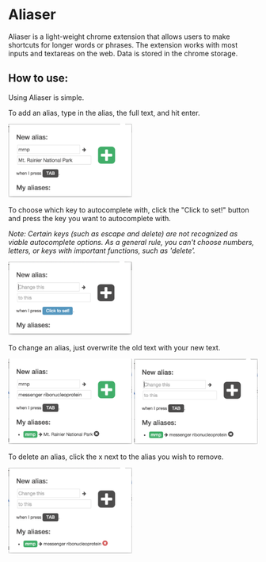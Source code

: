 # Aliaser

Aliaser is a light-weight chrome extension that allows users to make shortcuts for longer words or phrases. The extension works with most inputs and textareas on the web. Data is stored in the chrome storage.

## How to use:
Using Aliaser is simple.

To add an alias, type in the alias, the full text, and hit enter.

<img src="imgs/add-alias.png" width="250">

To choose which key to autocomplete with, click the "Click to set!" button and press the key you want to autocomplete with.

*Note: Certain keys (such as escape and delete) are not recognized as viable autocomplete options. As a general rule, you can't choose numbers, letters, or keys with important functions, such as 'delete'.*

<img src="imgs/set-autocomplete.png" width="250">

To change an alias, just overwrite the old text with your new text.

<img src="imgs/change-alias.png" width="250">
<img src="imgs/changed-alias.png" width="250">

To delete an alias, click the x next to the alias you wish to remove.

<img src="imgs/delete-alias.png" width="250">
